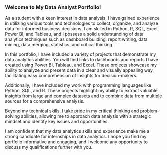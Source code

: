 ### Welcome to My Data Analyst Portfolio!

As a student with a keen interest in data analysis, I have gained experience in utilizing various tools and technologies to collect, organize, and analyze data for informed business decisions. I am skilled in Python, R, SQL, Excel, Power BI, and Tableau, and I possess a solid understanding of data analytics techniques such as dashboard building, report writing, data mining, data merging, statistics, and critical thinking.

In this portfolio, I have included a variety of projects that demonstrate my data analytics abilities. You will find links to dashboards and reports I have created using Power BI, Tableau, and Excel. These projects showcase my ability to analyze and present data in a clear and visually appealing way, facilitating easy comprehension of insights for decision-makers.

Additionally, I have included my work with programming languages like Python, SQL, and R. These projects highlight my ability to extract valuable insights from large and complex datasets and to combine data from multiple sources for a comprehensive analysis.

Beyond my technical skills, I take pride in my critical thinking and problem-solving abilities, allowing me to approach data analysis with a strategic mindset and identify key issues and opportunities.

I am confident that my data analytics skills and experience make me a strong candidate for internships in data analytics. I hope you find my portfolio informative and engaging, and I welcome any opportunity to discuss my qualifications further with you.
